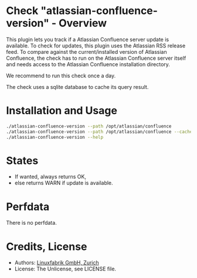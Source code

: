 # Check "atlassian-confluence-version" - Overview

This plugin lets you track if a Atlassian Confluence server update is available. To check for updates, this plugin uses the Atlassian RSS release feed. To compare against the current/installed version of Atlassian Confluence, the check has to run on the Atlassian Confluence server itself and needs access to the Atlassian Confluence installation directory.

We recommend to run this check once a day.

The check uses a sqlite database to cache its query result.


# Installation and Usage

```bash
./atlassian-confluence-version --path /opt/atlassian/confluence
./atlassian-confluence-version --path /opt/atlassian/confluence --cache-expire 8 --always-ok
./atlassian-confluence-version --help
```


# States

* If wanted, always returns OK,
* else returns WARN if update is available.


# Perfdata

There is no perfdata.


# Credits, License

* Authors: [Linuxfabrik GmbH, Zurich](https://www.linuxfabrik.ch)
* License: The Unlicense, see LICENSE file.
